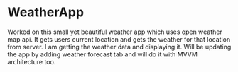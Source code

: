 # WeatherApp

Worked on this small yet beautiful weather app which uses open weather map api. It gets users current location and gets the weather for that location from server.
I am getting the weather data and displaying it. Will be updating the app by adding weather forecast tab and will do it with MVVM architecture too.
